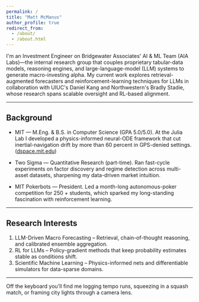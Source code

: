 ```yaml
---
permalink: /
title: "Matt McManus"
author_profile: true
redirect_from: 
  - /about/
  - /about.html
---
```


I'm an Investment Engineer on Bridgewater Associates' AI & ML Team (AIA Labs)—the internal research group that couples proprietary tabular-data models, reasoning engines, and large-language-model (LLM) systems to generate macro-investing alpha. My current work explores retrieval-augmented forecasters and reinforcement-learning techniques for LLMs in collaboration with UIUC's Daniel Kang and Northwestern's Bradly Stadie, whose research spans scalable oversight and RL-based alignment.

---

## Background

* MIT — M.Eng. & B.S. in Computer Science (GPA 5.0/5.0).
  At the Julia Lab I developed a physics-informed neural-ODE framework that cut inertial-navigation drift by more than 60 percent in GPS-denied settings.([dspace.mit.edu][1])

* Two Sigma — Quantitative Research (part-time).
  Ran fast-cycle experiments on factor discovery and regime detection across multi-asset datasets, sharpening my data-driven market intuition.

* MIT Pokerbots — President.
  Led a month-long autonomous-poker competition for 250 + students, which sparked my long-standing fascination with reinforcement learning.

---

## Research Interests

1. LLM-Driven Macro Forecasting – Retrieval, chain-of-thought reasoning, and calibrated ensemble aggregation.
2. RL for LLMs – Policy-gradient methods that keep probability estimates stable as conditions shift.
3. Scientific Machine Learning – Physics-informed nets and differentiable simulators for data-sparse domains.

---

Off the keyboard you'll find me logging tempo runs, squeezing in a squash match, or framing city lights through a camera lens.

[1]: https://dspace.mit.edu/handle/1721.1/156966 "Inertial Navigation System Drift Reduction Using Scientific Machine Learning"


